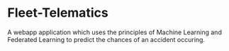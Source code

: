 # Fleet-Telematics
A webapp application which uses the principles of Machine Learning and Federated Learning to predict the chances of an accident occuring.
